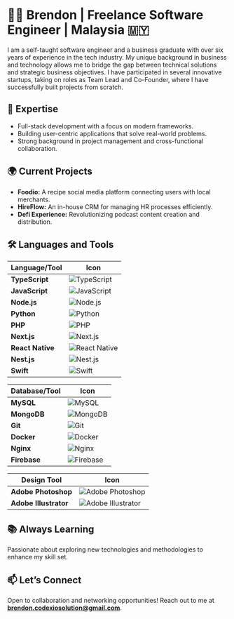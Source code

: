 # 👨‍💻 Brendon | Freelance Software Engineer | Malaysia 🇲🇾

I am a self-taught software engineer and a business graduate with over six years of experience in the tech industry. My unique background in business and technology allows me to bridge the gap between technical solutions and strategic business objectives. I have participated in several innovative startups, taking on roles as Team Lead and Co-Founder, where I have successfully built projects from scratch.

## 🔧 Expertise
- Full-stack development with a focus on modern frameworks.
- Building user-centric applications that solve real-world problems.
- Strong background in project management and cross-functional collaboration.

## 🌍 Current Projects
- **Foodio:** A recipe social media platform connecting users with local merchants.
- **HireFlow:** An in-house CRM for managing HR processes efficiently.
- **Defi Experience:** Revolutionizing podcast content creation and distribution.

## 🛠️ Languages and Tools

| Language/Tool       | Icon                           |
|---------------------|--------------------------------|
| **TypeScript**      | ![TypeScript](https://img.shields.io/badge/TypeScript-007ACC?logo=typescript&logoColor=white) |
| **JavaScript**      | ![JavaScript](https://img.shields.io/badge/JavaScript-F7DF1E?logo=javascript&logoColor=black) |
| **Node.js**         | ![Node.js](https://img.shields.io/badge/Node.js-339933?logo=node.js&logoColor=white) |
| **Python**          | ![Python](https://img.shields.io/badge/Python-3776AB?logo=python&logoColor=white) |
| **PHP**             | ![PHP](https://img.shields.io/badge/PHP-777BB4?logo=php&logoColor=white) |
| **Next.js**         | ![Next.js](https://img.shields.io/badge/Next.js-000000?logo=next.js&logoColor=white) |
| **React Native**    | ![React Native](https://img.shields.io/badge/React%20Native-61DAFB?logo=react&logoColor=black) |
| **Nest.js**         | ![Nest.js](https://img.shields.io/badge/Nest.js-E0234E?logo=nestjs&logoColor=white) |
| **Swift**           | ![Swift](https://img.shields.io/badge/Swift-F05138?logo=swift&logoColor=white) |

| Database/Tool       | Icon                           |
|---------------------|--------------------------------|
| **MySQL**           | ![MySQL](https://img.shields.io/badge/MySQL-4479A1?logo=mysql&logoColor=white) |
| **MongoDB**         | ![MongoDB](https://img.shields.io/badge/MongoDB-47A248?logo=mongodb&logoColor=white) |
| **Git**             | ![Git](https://img.shields.io/badge/Git-F05032?logo=git&logoColor=white) |
| **Docker**          | ![Docker](https://img.shields.io/badge/Docker-2496ED?logo=docker&logoColor=white) |
| **Nginx**           | ![Nginx](https://img.shields.io/badge/Nginx-009639?logo=nginx&logoColor=white) |
| **Firebase**        | ![Firebase](https://img.shields.io/badge/Firebase-FFCA28?logo=firebase&logoColor=black) |

| Design Tool         | Icon                           |
|---------------------|--------------------------------|
| **Adobe Photoshop**  | ![Adobe Photoshop](https://img.shields.io/badge/Adobe%20Photoshop-26C6DA?logo=adobephotoshop&logoColor=white) |
| **Adobe Illustrator** | ![Adobe Illustrator](https://img.shields.io/badge/Adobe%20Illustrator-FF9A00?logo=adobeillustrator&logoColor=white) |

## 📚 Always Learning
Passionate about exploring new technologies and methodologies to enhance my skill set.

## 📫 Let’s Connect
Open to collaboration and networking opportunities! Reach out to me at **[brendon.codexiosolution@gmail.com](mailto:brendon.codexiosolution@gmail.com)**.
